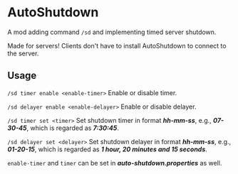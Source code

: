 # AutoShutdown

A mod adding command `/sd` and implementing timed server shutdown.

Made for servers! Clients don't have to install AutoShutdown to connect to the server.

## Usage

`/sd timer enable <enable-timer>` Enable or disable timer.

`/sd delayer enable <enable-delayer>` Enable or disable delayer.

`/sd timer set <timer>` Set shutdown timer in format **_hh-mm-ss_**, e.g., **_07-30-45_**,
which is regarded as **_7:30:45_**.

`/sd delayer set <delayer>` Set shutdown delayer in format **_hh-mm-ss_**, e.g., **_01-20-15_**,
which is regarded as **_1 hour, 20 minutes and 15 seconds_**.

`enable-timer` and `timer` can be set in **_auto-shutdown.properties_** as well.
